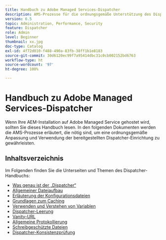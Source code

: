 ```yaml
---
title: Handbuch zu Adobe Managed Services-Dispatcher
description: AMS-Prozesse für die ordnungsgemäße Unterstützung des Dispatcher-Setups.
version: 6.5
topic: Administration, Performance, Security
feature: Dispatcher
role: Admin
level: Beginner
thumbnail: xx.jpg
doc-type: Catalog
exl-id: 4f72d010-f488-490a-83fb-38ff1b1e8183
source-git-commit: 30d6120ec99f7a95414dbc31c0cb002152bd6763
workflow-type: ht
source-wordcount: '97'
ht-degree: 100%

---
```


# Handbuch zu Adobe Managed Services-Dispatcher

Wenn Ihre AEM-Installation auf Adobe Managed Service gehostet wird, sollten Sie dieses Handbuch lesen.
In den folgenden Dokumenten werden die AMS-Prozesse erläutert, die nötig sind, um eine ordnungsgemäße Anpassung und Verwendung der bereitgestellten Dispatcher-Einrichtung zu gewährleisten.

## Inhaltsverzeichnis

Im Folgenden finden Sie die Unterseiten und Themen des Dispatcher-Handbuchs:

- [Was genau ist der „Dispatcher“](./what-is-the-dispatcher.md)
- [Allgemeiner Dateiaufbau](./basic-file-layout.md)
- [Erläuterung der Konfigurationsdateien](./explanation-config-files.md)
- [Grundlagen zum Caching](./understanding-cache.md)
- [Verwenden und Verstehen von Variablen](./variables.md)
- [Dispatcher-Leerung](./disp-flushing.md)
- [Vanity-URL](./disp-vanity-url.md)
- [Allgemeine Protokollierung](./common-logs.md)
- [Schreibgeschützte Dateien](./immutable-files.md)
- [Dispatcher-Konsistenzprüfung](./health-check.md)

